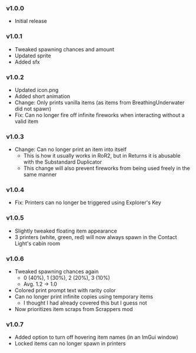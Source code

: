 ### v1.0.0
* Initial release

### v1.0.1
* Tweaked spawning chances and amount
* Updated sprite
* Added sfx

### v1.0.2
* Updated icon.png
* Added short animation
* Change: Only prints vanilla items (as items from BreathingUnderwater did not spawn)
* Fix: Can no longer fire off infinite fireworks when interacting without a valid item

### v1.0.3
* Change: Can no longer print an item into itself
    * This is how it usually works in RoR2, but in Returns it is abusable with the Substandard Duplicator
    * This change will also prevent fireworks from being used freely in the same manner

### v1.0.4
* Fix: Printers can no longer be triggered using Explorer's Key

### v1.0.5
* Slightly tweaked floating item appearance
* 3 printers (white, green, red) will now always spawn in the Contact Light's cabin room

### v1.0.6
* Tweaked spawning chances again
    * 0 (40%), 1 (30%), 2 (20%), 3 (10%)
    * Avg.  1.2 -> 1.0
* Colored print prompt text with rarity color
* Can no longer print infinite copies using temporary items
    * I thought I had already covered this but I guess not
* Now prioritizes item scraps from Scrappers mod

### v1.0.7
* Added option to turn off hovering item names (in an ImGui window)
* Locked items can no longer spawn in printers